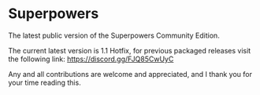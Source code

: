 # Superpowers

The latest public version of the Superpowers Community Edition.

The current latest version is 1.1 Hotfix, for previous packaged releases visit the following link: https://discord.gg/FJQ85CwUyC

Any and all contributions are welcome and appreciated, and I thank you for your time reading this.
 
